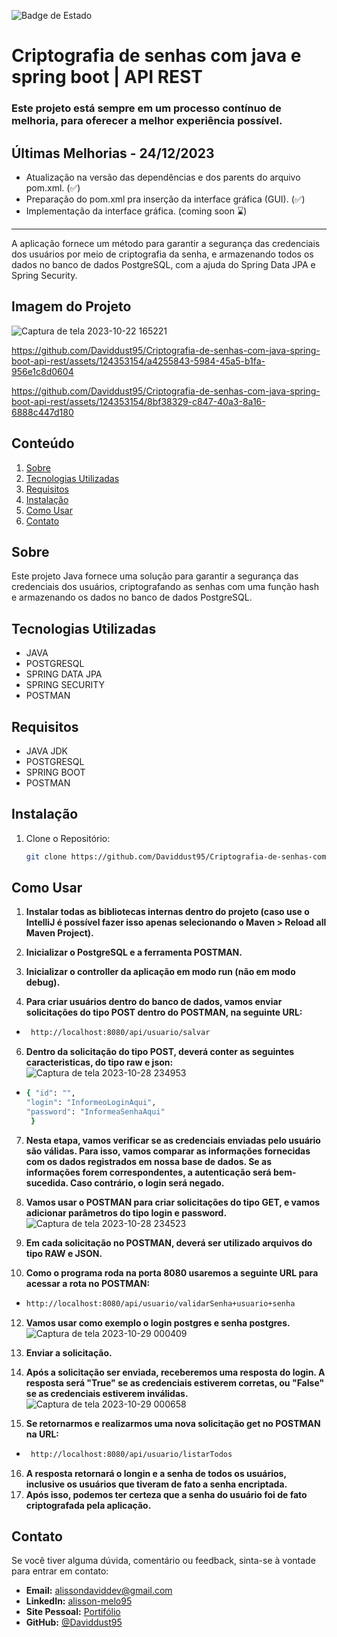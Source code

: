 ![Badge de Estado](https://img.shields.io/badge/Status-Em%20Melhoria-brightgreen)

# Criptografia de senhas com java e spring boot | API REST
### **Este projeto está sempre em um processo contínuo de melhoria, para oferecer a melhor experiência possível.**

## Últimas Melhorias - 24/12/2023

- Atualização na versão das dependências e dos parents do arquivo pom.xml. (✅)
- Preparação do pom.xml pra inserção da interface gráfica (GUI). (✅)
- Implementação da interface gráfica. (coming soon ⌛)
---
<justify>
A aplicação fornece um método para garantir a segurança das credenciais dos usuários por meio de criptografia
da senha, e armazenando todos os dados no banco de dados PostgreSQL, com a ajuda do Spring Data JPA e 
Spring Security.
</justify>

## Imagem do Projeto

![Captura de tela 2023-10-22 165221](https://github.com/Daviddust95/Criptografia-de-senhas-com-java-spring-boot-api-rest/assets/124353154/7284152a-0035-496a-a759-8bcf466478da)


https://github.com/Daviddust95/Criptografia-de-senhas-com-java-spring-boot-api-rest/assets/124353154/a4255843-5984-45a5-b1fa-956e1c8d0604

https://github.com/Daviddust95/Criptografia-de-senhas-com-java-spring-boot-api-rest/assets/124353154/8bf38329-c847-40a3-8a16-6888c447d180


## Conteúdo

1. [Sobre](#sobre)
2. [Tecnologias Utilizadas](#tecnologias-utilizadas)
3. [Requisitos](#requisitos)
4. [Instalação](#instalação)
5. [Como Usar](#como-usar)
6. [Contato](#contato)

## Sobre
<justify>
Este projeto Java fornece uma solução para garantir a segurança das credenciais dos usuários, criptografando as senhas com uma função hash e armazenando os dados no banco de dados PostgreSQL.
<justify>

## Tecnologias Utilizadas

- JAVA
- POSTGRESQL
- SPRING DATA JPA
- SPRING SECURITY
- POSTMAN

## Requisitos

   - JAVA JDK
   - POSTGRESQL
   - SPRING BOOT
   - POSTMAN

## Instalação

1. Clone o Repositório:
   ```bash
   git clone https://github.com/Daviddust95/Criptografia-de-senhas-com-java-spring-boot-api-rest.git
 ## Como Usar
 
1. **Instalar todas as bibliotecas internas dentro do projeto (caso use o IntelliJ é possível fazer isso apenas selecionando o Maven > Reload all Maven Project).**

2. **Inicializar o PostgreSQL e a ferramenta POSTMAN.**

3. **Inicializar o controller da aplicação em modo run (não em modo debug).**

4. **Para criar usuários dentro do banco de dados, vamos enviar solicitações do tipo POST dentro do POSTMAN, na seguinte URL:**
- ```bash
   http://localhost:8080/api/usuario/salvar
6. **Dentro da solicitação do tipo POST, deverá conter as seguintes caracteristicas, do tipo raw e json:**
![Captura de tela 2023-10-28 234953](https://github.com/Daviddust95/Criptografia-de-senhas-com-java-spring-boot-api-rest/assets/124353154/620f8359-5a3e-4bb8-928b-660346c8b5e0)
- ```bash
  { "id": "",
  "login": "InformeoLoginAqui",
  "password": "InformeaSenhaAqui"
   }
7. **Nesta etapa, vamos verificar se as credenciais enviadas pelo usuário são válidas. Para isso, vamos comparar as informações fornecidas com os dados registrados em nossa base de dados. Se as informações forem correspondentes, a autenticação será bem-sucedida. Caso contrário, o login será negado.**

8. **Vamos usar o POSTMAN para criar solicitações do tipo GET, e vamos adicionar parâmetros do tipo login e password.**
![Captura de tela 2023-10-28 234523](https://github.com/Daviddust95/Criptografia-de-senhas-com-java-spring-boot-api-rest/assets/124353154/18f4a2f0-9d72-47f0-aa60-6ababd020f8a)

9. **Em cada solicitação no POSTMAN, deverá ser utilizado arquivos do tipo RAW e JSON.**

10. **Como o programa roda na porta 8080 usaremos a seguinte URL para acessar a rota no POSTMAN:**
- ```bash
  http://localhost:8080/api/usuario/validarSenha+usuario+senha
12.  **Vamos usar como exemplo o login postgres e senha postgres.**
![Captura de tela 2023-10-29 000409](https://github.com/Daviddust95/Criptografia-de-senhas-com-java-spring-boot-api-rest/assets/124353154/a6f7dc2c-3b1a-4911-aa6e-3712b2ee5e06)

13. **Enviar a solicitação.**

14. **Após a solicitação ser enviada, receberemos uma resposta do login. A resposta será "True" se as credenciais estiverem corretas, ou "False" se as credenciais estiverem inválidas.**
![Captura de tela 2023-10-29 000658](https://github.com/Daviddust95/Criptografia-de-senhas-com-java-spring-boot-api-rest/assets/124353154/2b0adbec-26bb-4d66-8c37-a52e35c47173)

15. **Se retornarmos e realizarmos uma nova solicitação get no POSTMAN na URL:**
- ```bash
   http://localhost:8080/api/usuario/listarTodos
16. **A resposta retornará o longin e a senha de todos os usuários, inclusive os usuários que tiveram de fato a senha encriptada.**
18. **Após isso, podemos ter certeza que a senha do usuário foi de fato criptografada pela aplicação.**

## Contato
Se você tiver alguma dúvida, comentário ou feedback, sinta-se à vontade para entrar em contato:

- **Email:** alissondaviddev@gmail.com
- **LinkedIn:** [alisson-melo95](https://www.linkedin.com/in/alisson-melo95/) 
- **Site Pessoal:** [Portifólio](https://alissondev.tech)
- **GitHub:** [@Daviddust95](https://github.com/Daviddust95)
